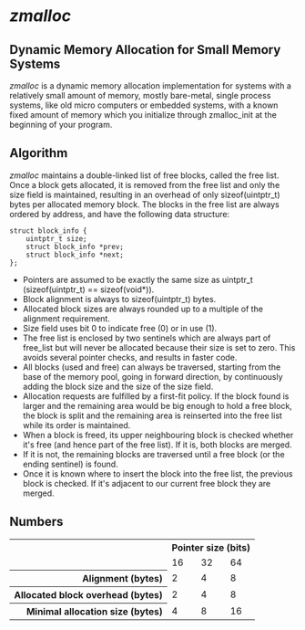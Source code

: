 # *zmalloc*

## Dynamic Memory Allocation for Small Memory Systems

*zmalloc* is a dynamic memory allocation implementation for systems with a
relatively small amount of memory,
mostly bare-metal, single process systems, like old micro computers
or embedded systems, with a known fixed amount of memory which you
initialize through zmalloc_init at the beginning of your program.

## Algorithm

*zmalloc* maintains a double-linked list of free blocks, called the free list.
Once a block gets allocated, it is removed from the free list and only the size field is maintained, resulting in an overhead of only sizeof(uintptr_t) bytes per allocated memory block.
The blocks in the free list are always ordered by address, and have the following data structure:

```
struct block_info {
    uintptr_t size;
    struct block_info *prev;
    struct block_info *next;
};
```

- Pointers are assumed to be exactly the same size as uintptr_t (sizeof(uintptr_t) == sizeof(void*)).
- Block alignment is always to sizeof(uintptr_t) bytes.
- Allocated block sizes are always rounded up to a multiple of the alignment requirement.
- Size field uses bit 0 to indicate free (0) or in use (1).
- The free list is enclosed by two sentinels which are always part of free_list but will never be allocated
  because their size is set to zero. This avoids several pointer checks, and results in faster code.
- All blocks (used and free) can always be traversed, starting from the base of the memory pool, going in forward direction,
  by continuously adding the block size and the size of the size field.
- Allocation requests are fulfilled by a first-fit policy. If the block found is larger and the remaining area would be big enough
  to hold a free block, the block is split and the remaining area is reinserted into the free list while its order is maintained.
- When a block is freed, its upper neighbouring block is checked whether it's free (and hence part of the free list).
  If it is, both blocks are merged.
- If it is not, the remaining blocks are traversed until a free block (or the ending sentinel) is found.
- Once it is known where to insert the block into the free list, the previous block is checked.
  If it's adjacent to our current free block they are merged.

## Numbers

<table>
    <tr>
        <th></th>
        <th colspan="3"> Pointer size (bits) </th>
    </tr>
    <tr>
        <td></td>
        <td> 16 </td>
        <td> 32 </td>
        <td> 64 </td>
    </tr>
    <tr>
        <th align="right"> Alignment (bytes) </th>
        <td> 2 </td>
        <td> 4 </td>
        <td> 8 </td>
    </tr>
    <tr>
        <th align="right"> Allocated block overhead (bytes) </th>
        <td> 2 </td>
        <td> 4 </td>
        <td> 8 </td>
    </tr>
    <tr>
        <th align="right"> Minimal allocation size (bytes) </th>
        <td> 4 </td>
        <td> 8 </td>
        <td> 16 </td>
    </tr>
</table>
